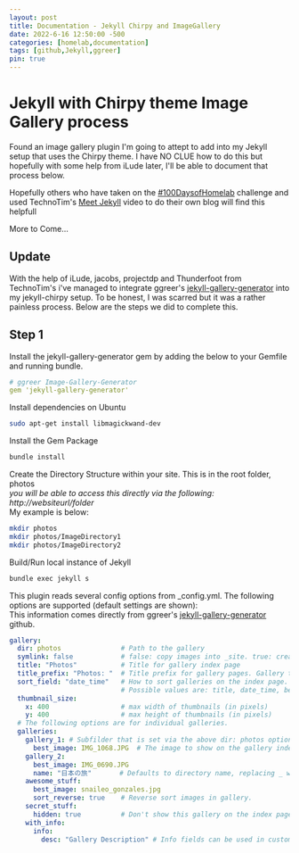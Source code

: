 ```yaml
---
layout: post
title: Documentation - Jekyll Chirpy and ImageGallery
date: 2022-6-16 12:50:00 -500
categories: [homelab,documentation]
tags: [github,Jekyll,ggreer]
pin: true
---
```


# Jekyll with Chirpy theme Image Gallery process

Found an image gallery plugin I\'m going to attept to add into my Jekyll setup that uses the Chirpy theme.  I have NO CLUE how to do this but hopefully with some help from iLude later, I\'ll be able to document that process below.

Hopefully others who have taken on the [#100DaysofHomelab](https://100daysofhomelab.com/) challenge and used TechnoTim\'s [Meet Jekyll](https://techno-tim.github.io/posts/jekyll-docs-site/) video to do their own blog will find this helpfull

More to Come...
<br>

## Update

With the help of iLude, jacobs, projectdp and Thunderfoot from TechnoTim\'s i\'ve managed to integrate ggreer\'s [jekyll-gallery-generator](https://github.com/ggreer/jekyll-gallery-generator) into my jekyll-chirpy setup.  To be honest, I was scarred but it was a rather painless process.  Below are the steps we did to complete this.
<br>

## Step 1

Install the jekyll-gallery-generator gem by adding the below to your Gemfile and running bundle.
```yml
# ggreer Image-Gallery-Generator 
gem 'jekyll-gallery-generator'
```

Install dependencies on Ubuntu
```bash
sudo apt-get install libmagickwand-dev
```
Install the Gem Package
```bash
bundle install
```

Create the Directory Structure within your site.  This is in the root folder, photos<br>
*you will be able to access this directly via the following:  http://websiteurl/folder* <br>
My example is below:
```bash
mkdir photos
mkdir photos/ImageDirectory1
mkdir photos/ImageDirectory2
```

Build/Run local instance of Jekyll
```bash
bundle exec jekyll s
```

This plugin reads several config options from _config.yml. The following options are supported (default settings are shown):<br>
This information comes directly from ggreer's [jekyll-gallery-generator](https://github.com/ggreer/jekyll-gallery-generator) github.
```yml
gallery:
  dir: photos               # Path to the gallery
  symlink: false            # false: copy images into _site. true: create symbolic links (saves disk space)
  title: "Photos"           # Title for gallery index page
  title_prefix: "Photos: "  # Title prefix for gallery pages. Gallery title = title_prefix + gallery_name
  sort_field: "date_time"   # How to sort galleries on the index page.
                            # Possible values are: title, date_time, best_image
  thumbnail_size:
    x: 400                  # max width of thumbnails (in pixels)
    y: 400                  # max height of thumbnails (in pixels)
  # The following options are for individual galleries.
  galleries:
    gallery_1: # Subfilder that is set via the above dir: photos option
      best_image: IMG_1068.JPG  # The image to show on the gallery index page. Defaults to the last image.
    gallery_2:
      best_image: IMG_0690.JPG
      name: "日本の旅"       # Defaults to directory name, replacing _ with spaces & capitalizing words.
    awesome_stuff:
      best_image: snaileo_gonzales.jpg
      sort_reverse: true    # Reverse sort images in gallery.
    secret_stuff:
      hidden: true          # Don't show this gallery on the index page. People must guess the URL.
    with_info:
      info:
        desc: "Gallery Description" # Info fields can be used in custom templates.
```
